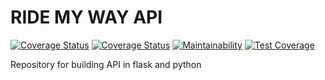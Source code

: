 # RIDE MY WAY API

[![Coverage Status](https://coveralls.io/repos/github/marthamareal/ride-my-way-API/badge.svg?branch=feature)](https://coveralls.io/github/marthamareal/ride-my-way-API?branch=feature)   [![Coverage Status](https://coveralls.io/repos/github/marthamareal/ride-my-way-API/badge.svg)](https://coveralls.io/github/marthamareal/ride-my-way-API)
[![Maintainability](https://api.codeclimate.com/v1/badges/881bb003dd26c80d3fc4/maintainability)](https://codeclimate.com/github/marthamareal/ride-my-way-API/maintainability)
[![Test Coverage](https://api.codeclimate.com/v1/badges/881bb003dd26c80d3fc4/test_coverage)](https://codeclimate.com/github/marthamareal/ride-my-way-API/test_coverage)

Repository for building API in flask and python
